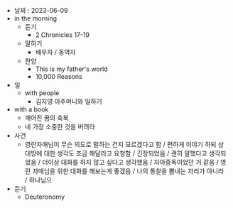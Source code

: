 - 날짜 : 2023-06-09
- in the morning
	- 듣기
		- 2 Chronicles 17-19
	- 말하기
		-  배우자 / 동역자 
	- 찬양
		- This is my father's world
		- 10,000 Reasons
- 일
	- with people
		- 김지영 아주머니와 일하기
- with a book
	- 깨어진 꿈의 축복
	- 네 가장 소중한 것을 버려라
- 사건
	- 영란자매님이 무슨 의도로 말하는 건지 모르겠다고 함 / 편하게 이야기 하되 상대방에 대한 생각도 조금 해달라고 요청함 / 긴장되었음 / 괜히 말했다고 생각되었음 / 더이상 대화를 하지 않고 싶다고 생각했음 / 자아중독이었던 거 같음 / 영란 자매님을 위한 대화를 해보는게 좋겠음 / 나의 통찰을 뽐내는 자리가 아니라 / 하나님으
- 듣기
	- Deuteronomy 
